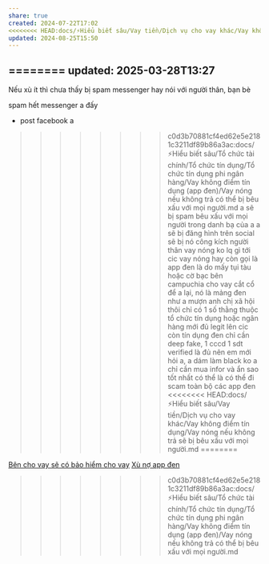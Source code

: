 ```yaml
---
share: true
created: 2024-07-22T17:02
<<<<<<<< HEAD:docs/⚡Hiểu biết sâu/Vay tiền/Dịch vụ cho vay khác/Vay không điểm tín dụng/Vay nóng nếu không trả sẽ bị bêu xấu với mọi người.md
updated: 2024-08-25T15:50
---
```

========
updated: 2025-03-28T13:27
---
Nếu xù ít thì chưa thấy bị spam messenger hay nói với người thân, bạn bè

spam hết messenger a đấy
+ post facebook a

>>>>>>>> c0d3b70881cf4ed62e5e2181c3211df89b86a3ac:docs/⚡Hiểu biết sâu/Tổ chức tài chính/Tổ chức tín dụng/Tổ chức tín dụng phi ngân hàng/Vay không điểm tín dụng (app đen)/Vay nóng nếu không trả có thể bị bêu xấu với mọi người.md
a sẽ bị spam bêu xấu với mọi người trong danh bạ của a
a sẽ bị đăng hình trên social
sẽ bị nó công kích người thân
vay nóng ko lq gì tới cic
vay nóng hay còn gọi là app đen là do mấy tụi tàu hoặc cờ bạc bên campuchia cho vay cắt cổ để a lại, nó là mảng đen
như a mượn anh chị xã hội thôi
chỉ có 1 số thằng thuộc tổ chức tín dụng hoặc ngân hàng mới đủ legit lên cic
còn tín dụng đen chỉ cần deep fake, 1 cccd 1 sdt verified là đủ
nên em mới hỏi a, a dám làm black ko
a chỉ cần mua infor và ẩn sao tốt nhất có thể là có thể đi scam toàn bộ các app đen
<<<<<<<< HEAD:docs/⚡Hiểu biết sâu/Vay tiền/Dịch vụ cho vay khác/Vay không điểm tín dụng/Vay nóng nếu không trả sẽ bị bêu xấu với mọi người.md
========

[Bên cho vay sẽ có bảo hiểm cho vay](../Vay%20c%C3%B3%20%C4%91i%E1%BB%83m%20t%C3%ADn%20d%E1%BB%A5ng%20(c%C3%B4ng%20ty%20t%C3%A0i%20ch%C3%ADnh)/B%C3%AAn%20cho%20vay%20s%E1%BA%BD%20c%C3%B3%20b%E1%BA%A3o%20hi%E1%BB%83m%20cho%20vay.md)
[Xù nợ app đen](../../../../../%F0%9F%93%90D%E1%BB%B1%20%C3%A1n/Gi%C3%BAp%20nhau%20tho%C3%A1t%20n%E1%BB%A3/T%C3%A0i%20li%E1%BB%87u/X%C3%B9%20n%E1%BB%A3%20app%20%C4%91en.md)
>>>>>>>> c0d3b70881cf4ed62e5e2181c3211df89b86a3ac:docs/⚡Hiểu biết sâu/Tổ chức tài chính/Tổ chức tín dụng/Tổ chức tín dụng phi ngân hàng/Vay không điểm tín dụng (app đen)/Vay nóng nếu không trả có thể bị bêu xấu với mọi người.md
